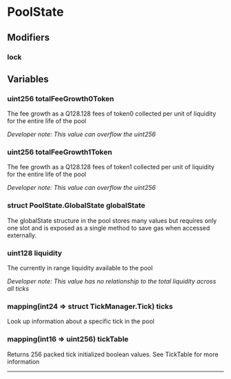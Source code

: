 

# PoolState

## Modifiers
### lock











## Variables
### uint256 totalFeeGrowth0Token 

The fee growth as a Q128.128 fees of token0 collected per unit of liquidity for the entire life of the pool

*Developer note: This value can overflow the uint256*
### uint256 totalFeeGrowth1Token 

The fee growth as a Q128.128 fees of token1 collected per unit of liquidity for the entire life of the pool

*Developer note: This value can overflow the uint256*
### struct PoolState.GlobalState globalState 

The globalState structure in the pool stores many values but requires only one slot
and is exposed as a single method to save gas when accessed externally.

### uint128 liquidity 

The currently in range liquidity available to the pool

*Developer note: This value has no relationship to the total liquidity across all ticks*
### mapping(int24 &#x3D;&gt; struct TickManager.Tick) ticks 

Look up information about a specific tick in the pool

### mapping(int16 &#x3D;&gt; uint256) tickTable 

Returns 256 packed tick initialized boolean values. See TickTable for more information




---


